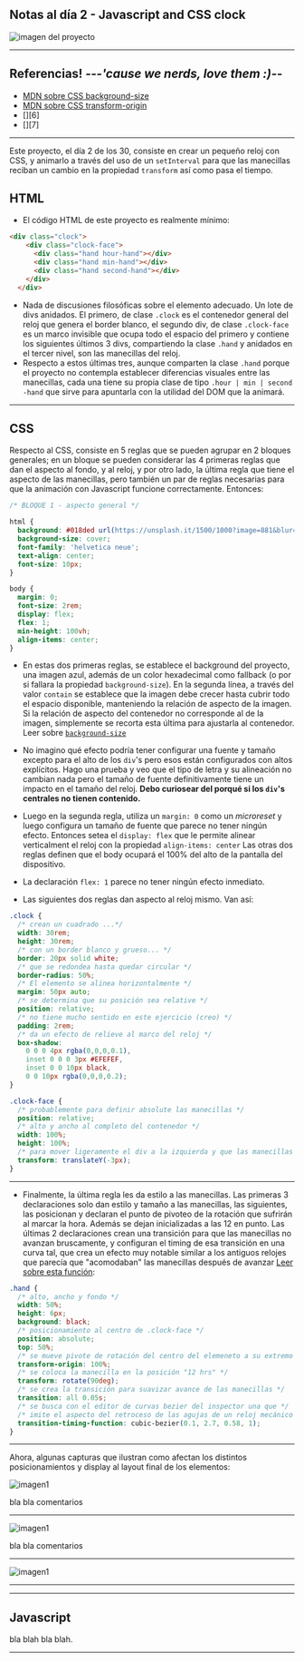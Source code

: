 ## Notas al día 2 - Javascript and CSS clock
![imagen del proyecto][0]

<hr>

## Referencias! *---'cause we nerds, love them :)--*

- [MDN sobre CSS background-size][1]
- [MDN sobre CSS transform-origin][2]
- [][6]
- [][7]


<hr>

Este proyecto, el día 2 de los 30, consiste en crear un pequeño reloj con CSS, y animarlo a través del uso de un `setInterval` para que las manecillas reciban un cambio en la propiedad `transform` así como pasa el tiempo. 

## HTML

- El código HTML de este proyecto es realmente mínimo: 

```html
<div class="clock">
    <div class="clock-face">
      <div class="hand hour-hand"></div>
      <div class="hand min-hand"></div>
      <div class="hand second-hand"></div>
    </div>
  </div>
```

- Nada de discusiones filosóficas sobre el elemento adecuado. Un lote de divs anidados. El primero, de clase `.clock` es el contenedor general del reloj que genera el border blanco, el segundo div, de clase `.clock-face` es un marco invisible que ocupa todo el espacio del primero y contiene los siguientes últimos 3 divs, compartiendo la clase `.hand` y anidados en el tercer nivel, son las manecillas del reloj. 
- Respecto a estos últimas tres, aunque comparten la clase `.hand` porque el proyecto no contempla establecer diferencias visuales entre las manecillas, cada una tiene su propia clase de tipo `.hour | min | second -hand` que sirve para apuntarla con la utilidad del DOM que la animará. 

<hr>

## CSS

Respecto al CSS, consiste en 5 reglas que se pueden agrupar en 2 bloques generales; en un bloque se pueden considerar las 4 primeras reglas que dan el aspecto al fondo, y al reloj, y por otro lado, la última regla que tiene el aspecto de las manecillas, pero también un par de reglas necesarias para que la animación con Javascript funcione correctamente. Entonces:

```css
/* BLOQUE 1 - aspecto general */

html {
  background: #018ded url(https://unsplash.it/1500/1000?image=881&blur=5);
  background-size: cover;
  font-family: 'helvetica neue';
  text-align: center;
  font-size: 10px;
}

body {
  margin: 0;
  font-size: 2rem;
  display: flex;
  flex: 1;
  min-height: 100vh;
  align-items: center;
}
```

- En estas dos primeras reglas, se establece el background del proyecto, una imagen azul, además de un color hexadecimal como fallback (o por si fallara la propiedad `background-size`). En la segunda línea, a través del valor `contain` se establece que la imagen debe crecer hasta cubrir todo el espacio disponible, manteniendo la relación de aspecto de la imagen. Si la relación de aspecto del contenedor no corresponde al de la imagen, simplemente se recorta esta última para ajustarla al contenedor. Leer sobre [`background-size`][1]
- No imagino qué efecto podría tener configurar una fuente y tamaño excepto para el alto de los `div`'s pero esos están configurados con altos explícitos. Hago una prueba y veo que el tipo de letra y su alineación no cambian nada pero el tamaño de fuente definitivamente tiene un impacto en el tamaño del reloj. **Debo curiosear del porqué si los `div`'s centrales no tienen contenido.** 
- Luego en la segunda regla, utiliza un `margin: 0` como un *microreset* y luego configura un tamaño de fuente que parece no tener ningún efecto. Entonces setea el `display: flex` que le permite alinear verticalment el reloj con la propiedad `align-items: center` Las otras dos reglas definen que el body ocupará el 100% del alto de la pantalla del dispositivo. 
- La declaración `flex: 1` parece no tener ningún efecto inmediato.

- Las siguientes dos reglas dan aspecto al reloj mismo. Van así: 

```css
.clock {
  /* crean un cuadrado ...*/
  width: 30rem;
  height: 30rem;
  /* con un border blanco y grueso... */
  border: 20px solid white;
  /* que se redondea hasta quedar circular */
  border-radius: 50%;
  /* El elemento se alinea horizontalmente */
  margin: 50px auto;
  /* se determina que su posición sea relative */
  position: relative;
  /* no tiene mucho sentido en este ejercicio (creo) */
  padding: 2rem;
  /* da un efecto de relieve al marco del reloj */
  box-shadow:
    0 0 0 4px rgba(0,0,0,0.1),
    inset 0 0 0 3px #EFEFEF,
    inset 0 0 10px black,
    0 0 10px rgba(0,0,0,0.2);
}

.clock-face {
  /* probablemente para definir absolute las manecillas */
  position: relative;
  /* alto y ancho al completo del contenedor */
  width: 100%;
  height: 100%;
  /* para mover ligeramente el div a la izquierda y que las manecillas queden centradas */
  transform: translateY(-3px);
}
```

<hr>

- Finalmente, la última regla les da estilo a las manecillas. Las primeras 3 declaraciones solo dan estilo y tamaño a las manecillas, las siguientes, las posicionan y declaran el punto de pivoteo de la rotación que sufrirán al marcar la hora. Además se dejan inicializadas a las 12 en punto. Las últimas 2 declaraciones crean una transición para que las manecillas no avanzan bruscamente, y configuran el timing de esa transición en una curva tal, que crea un efecto muy notable similar a los antiguos relojes que parecía que "acomodaban" las manecillas después de avanzar [Leer sobre esta función][2]: 

```css
.hand {
  /* alto, ancho y fondo */
  width: 50%;
  height: 6px;
  background: black;
  /* posicionamiento al centro de .clock-face */
  position: absolute;
  top: 50%;
  /* se mueve pivote de rotación del centro del elemeneto a su extremo derecho */
  transform-origin: 100%;
  /* se coloca la manecilla en la posición "12 hrs" */
  transform: rotate(90deg);
  /* se crea la transición para suavizar avance de las manecillas */
  transition: all 0.05s;
  /* se busca con el editor de curvas bezier del inspector una que */
  /* imite el aspecto del retroceso de las agujas de un reloj mecánico */
  transition-timing-function: cubic-bezier(0.1, 2.7, 0.58, 1);
}
```

<hr>

Ahora, algunas capturas que ilustran como afectan los distintos posicionamientos y display al layout final de los elementos:

![imagen1][3]

bla bla comentarios

<hr>

![imagen1][4]

bla bla comentarios

<hr>

![imagen1][5]


<hr>



<hr>

## Javascript

bla blah bla blah.

<hr>

[0]:./img/proyecto.png
[1]:https://developer.mozilla.org/en-US/docs/Web/CSS/background-size
[2]:https://developer.mozilla.org/en-US/docs/Web/CSS/transform-origin
[3]:./img/inspector.clock.png
[4]:./img/inspector.clock-face.png
[5]:./img/inspector.hand.png
